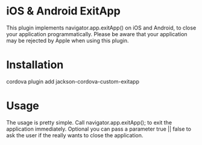 # iOS & Android ExitApp
This plugin implements navigator.app.exitApp() on iOS and Android, to close your application programmatically. 
Please be aware that your application may be rejected by Apple when using this plugin.

# Installation
cordova plugin add jackson-cordova-custom-exitapp

# Usage
The usage is pretty simple. Call navigator.app.exitApp(); to exit the application immediately. Optional you can pass a parameter true || false to ask the user if the really wants to close the application.